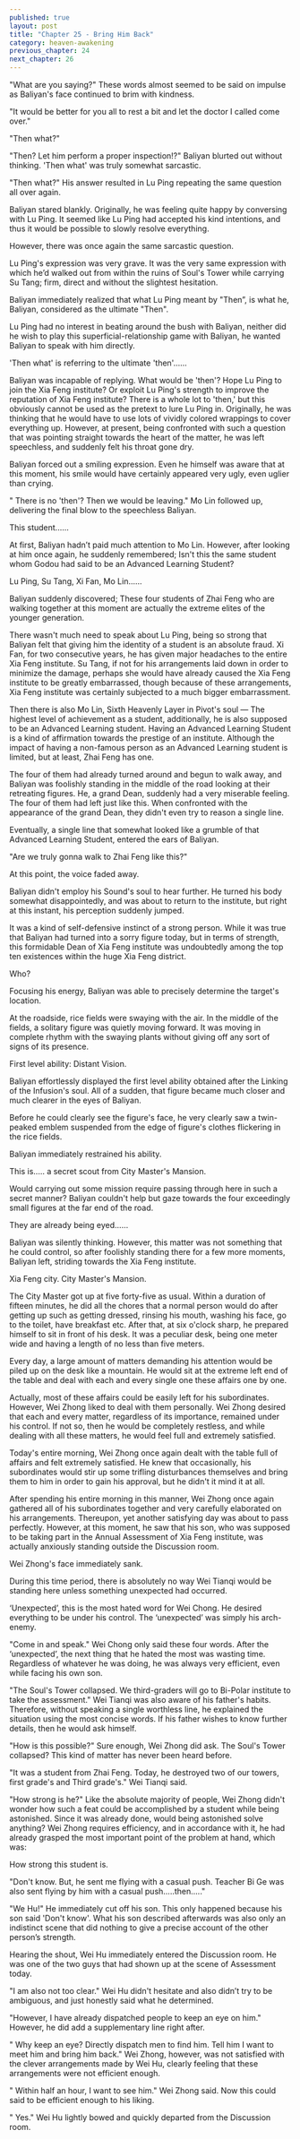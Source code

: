 ```yaml
---
published: true
layout: post
title: "Chapter 25 - Bring Him Back"
category: heaven-awakening
previous_chapter: 24
next_chapter: 26
---
```

"What are you saying?" These words almost seemed to be said on impulse as Baliyan's face continued to brim with kindness.

"It would be better for you all to rest a bit and let the doctor I called come over."

"Then what?"

"Then? Let him perform a proper inspection!?" Baliyan blurted out without thinking. 'Then what' was truly somewhat sarcastic.
<!--more-->

"Then what?" His answer resulted in Lu Ping repeating the same question all over again.

Baliyan stared blankly. Originally, he was feeling quite happy by conversing with Lu Ping. It seemed like Lu Ping had accepted his kind intentions, and thus it would be possible to slowly resolve everything.

However, there was once again the same sarcastic question.

Lu Ping's expression was very grave. It was the very same expression with which he’d walked out from within the ruins of Soul's Tower while carrying Su Tang;  firm, direct and without the slightest hesitation.

Baliyan immediately realized that what Lu Ping meant by "Then”, is what he, Baliyan, considered as the ultimate "Then".

Lu Ping had no interest in beating around the bush with Baliyan, neither did he wish to play this superficial-relationship game with Baliyan, he wanted Baliyan to speak with him directly.

'Then what' is referring to the ultimate 'then'......

Baliyan was incapable of replying. What would be 'then'? Hope Lu Ping to join the Xia Feng institute? Or exploit Lu Ping's strength to improve the reputation of Xia Feng institute? There is a whole lot to 'then,' but this obviously cannot be used as the pretext to lure Lu Ping in. Originally, he was thinking that he would have to use lots of vividly colored wrappings to cover everything up. However, at present, being confronted with such a question that was pointing straight towards the heart of the matter, he was left speechless, and suddenly felt his throat gone dry.

Baliyan forced out a smiling expression. Even he himself was aware that at this moment, his smile would have certainly appeared very ugly, even uglier than crying.

" There is no 'then'? Then we would be leaving." Mo Lin followed up, delivering the final blow to the speechless Baliyan.

This student......

At first, Baliyan hadn’t paid much attention to Mo Lin. However, after looking at him once again, he suddenly remembered; Isn't this the same student whom Godou had said to be an Advanced Learning Student?

Lu Ping, Su Tang, Xi Fan, Mo Lin......

Baliyan suddenly discovered; These four students of Zhai Feng who are walking together at this moment are actually the extreme elites of the younger generation. 

There wasn't much need to speak about Lu Ping, being so strong that Baliyan felt that giving him the identity of a student is an absolute fraud. Xi Fan, for two consecutive years, he has given major headaches to the entire Xia Feng institute. Su Tang, if not for his arrangements laid down in order to minimize the damage, perhaps she would have already caused the Xia Feng institute to be greatly embarrassed, though because of these arrangements, Xia Feng institute was certainly subjected to a much bigger embarrassment.

Then there is also Mo Lin, Sixth Heavenly Layer in Pivot's soul — The highest level of achievement as a student, additionally, he is also supposed to be an Advanced Learning student. Having an Advanced Learning Student is a kind of affirmation towards the prestige of an institute. Although the impact of having a non-famous person as an Advanced Learning student is limited, but at least, Zhai Feng has one.

The four of them had already turned around and begun to walk away, and Baliyan was foolishly standing in the middle of the road looking at their retreating figures. He, a grand Dean, suddenly had a very miserable feeling. The four of them had left just like this. When confronted with the appearance of the grand Dean, they didn't even try to reason a single line. 

Eventually, a single line that somewhat looked like a grumble of that Advanced Learning Student, entered the ears of Baliyan.

"Are we truly gonna walk to Zhai Feng like this?"

At this point, the voice faded away.

Baliyan didn't employ his Sound's soul to hear further. He turned his body somewhat disappointedly, and was about to return to the institute, but right at this instant, his perception suddenly jumped.

It was a kind of self-defensive instinct of a strong person. While it was true that Baliyan had turned into a sorry figure today, but in terms of strength, this formidable Dean of Xia Feng institute was undoubtedly among the top ten existences within the huge Xia Feng district.

Who?

Focusing his energy, Baliyan was able to precisely determine the target's location.

At the roadside, rice fields were swaying with the air. In the middle of the fields, a solitary figure was quietly moving forward. It was moving in complete rhythm with the swaying plants without giving off any sort of signs of its presence.

First level ability: Distant Vision.

Baliyan effortlessly displayed the first level ability obtained after the Linking of the Infusion's soul. All of a sudden, that figure became much closer and much clearer in the eyes of Baliyan.

Before he could clearly see the figure's face, he very clearly saw a twin-peaked emblem suspended from the edge of figure's clothes flickering in the rice fields. 

Baliyan immediately restrained his ability.

This is..... a secret scout from City Master's Mansion.

Would carrying out some mission require passing through here in such a secret manner? Baliyan couldn't help but gaze towards the four exceedingly small figures at the far end of the road.

They are already being eyed......

Baliyan was silently thinking. However, this matter was not something that he could control, so after foolishly standing there for a few more moments, Baliyan left, striding towards the Xia Feng institute.

Xia Feng city. City Master's Mansion.

The City Master got up at five forty-five as usual. Within a duration of fifteen minutes, he did all the chores that a normal person would do after getting up such as getting dressed, rinsing his mouth, washing his face, go to the toilet, have breakfast etc. After that, at six o'clock sharp, he prepared himself to sit in front of his desk. It was a peculiar desk, being one meter wide and having a length of no less than five meters.

Every day, a large amount of matters demanding his attention would be piled up on the desk like a mountain. He would sit at the extreme left end of the table and deal with each and every single one these affairs one by one.

Actually, most of these affairs could be easily left for his subordinates. However, Wei Zhong liked to deal with them personally. Wei Zhong desired that each and every matter, regardless of its importance, remained under his control. If not so, then he would be completely restless, and while dealing with all these matters, he would feel full and extremely satisfied.

Today's entire morning, Wei Zhong once again dealt with the table full of affairs and felt extremely satisfied. He knew that occasionally, his subordinates would stir up some trifling disturbances themselves and bring them to him in order to gain his approval, but he didn't it mind it at all.

After spending his entire morning in this manner, Wei Zhong once again gathered all of his subordinates together and very carefully elaborated on his arrangements. Thereupon, yet another satisfying day was about to pass perfectly. However, at this moment, he saw that his son, who was supposed to be taking part in the Annual Assessment of Xia Feng institute, was actually anxiously standing outside the Discussion room.

Wei Zhong's face immediately sank.

During this time period, there is absolutely no way Wei Tianqi would be standing here unless something unexpected had occurred.

‘Unexpected’, this is the most hated word for Wei Chong. He desired everything to be under his control. The ‘unexpected’ was simply his arch-enemy.

"Come in and speak." Wei Chong only said these four words. After the ‘unexpected’, the next thing that he hated the most was wasting time. Regardless of whatever he was doing, he was always very efficient, even while facing his own son.

"The Soul's Tower collapsed. We third-graders will go to Bi-Polar institute to take the assessment." Wei Tianqi was also aware of his father's habits. Therefore, without speaking a single worthless line, he explained the situation using the most concise words. If his father wishes to know further details, then he would ask himself.

"How is this possible?" Sure enough, Wei Zhong did ask. The Soul's Tower collapsed? This kind of matter has never been heard before.

"It was a student from Zhai Feng. Today, he destroyed two of our towers, first grade's and Third grade's." Wei Tianqi said.

"How strong is he?" Like the absolute majority of people, Wei Zhong didn't wonder how such a feat could be accomplished by a student while being astonished. Since it was already done, would being astonished solve anything? Wei Zhong requires efficiency, and in accordance with it, he had already grasped the most important point of the problem at hand, which was:

How strong this student is.

"Don't know. But, he sent me flying with a casual push. Teacher Bi Ge was also sent flying by him with a casual push.....then....."

"We Hu!" He immediately cut off his son. This only happened because his son said 'Don't know'. What his son described afterwards was also only an indistinct scene that did nothing to give a precise account of the other person’s strength.

Hearing the shout, Wei Hu immediately entered the Discussion room. He was one of the two guys that had shown up at the scene of Assessment today.

"I am also not too clear." Wei Hu didn't hesitate and also didn’t try to be ambiguous, and just honestly said what he determined.

"However, I have already dispatched people to keep an eye on him." However, he did add a supplementary line right after.

" Why keep an eye? Directly dispatch men to find him. Tell him I want to meet him and bring him back." Wei Zhong, however, was not satisfied with the clever arrangements made by Wei Hu, clearly feeling that these arrangements were not efficient enough.

" Within half an hour, I want to see him." Wei Zhong said. Now this could said to be efficient enough to his liking.

" Yes." Wei Hu lightly bowed and quickly departed from the Discussion room.
